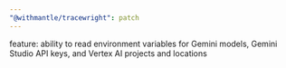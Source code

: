 ```yaml
---
"@withmantle/tracewright": patch
---
```


feature: ability to read environment variables for Gemini models, Gemini Studio API keys, and Vertex AI projects and locations
